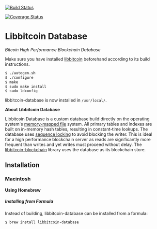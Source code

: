 [![Build Status](https://travis-ci.org/libbitcoin/libbitcoin-database.svg?branch=master)](https://travis-ci.org/libbitcoin/libbitcoin-database)

[![Coverage Status](https://coveralls.io/repos/libbitcoin/libbitcoin-database/badge.svg)](https://coveralls.io/r/libbitcoin/libbitcoin-database)

# Libbitcoin Database

*Bitcoin High Performance Blockchain Database*

Make sure you have installed [libbitcoin](https://github.com/libbitcoin/libbitcoin-system) beforehand according to its build instructions.

```sh
$ ./autogen.sh
$ ./configure
$ make
$ sudo make install
$ sudo ldconfig
```

libbitcoin-database is now installed in `/usr/local/`.

**About Libbitcoin Database**

Libbitcoin Database is a custom database build directly on the operating system's [memory-mapped file](https://en.wikipedia.org/wiki/Memory-mapped_file) system. All primary tables and indexes are built on in-memory hash tables, resulting in constant-time lookups. The database uses [sequence locking](https://en.wikipedia.org/wiki/Seqlock) to avoid blocking the writer. This is ideal for a high performance blockchain server as reads are significantly more frequent than writes and yet writes must proceed without delay. The [libbitcoin-blockchain](https://github.com/libbitcoin/libbitcoin-blockchain) library uses the database as its blockchain store.

## Installation

### Macintosh

#### Using Homebrew

##### Installing from Formula

Instead of building, libbitcoin-database can be installed from a formula:
```sh
$ brew install libbitcoin-database
```

